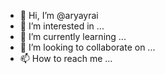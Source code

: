 - 👋 Hi, I’m @aryayrai
- 👀 I’m interested in ...
- 🌱 I’m currently learning ...
- 💞️ I’m looking to collaborate on ...
- 📫 How to reach me ...

<!---
aryayrai/aryayrai is a ✨ special ✨ repository because its `README.md` (this file) appears on your GitHub profile.
You can click the Preview link to take a look at your changes.
--->

